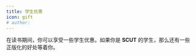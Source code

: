 ```yaml
---
title: 学生优惠
icon: gift
# author: 
---
```


在读书期间，你可以享受一些学生优惠。如果你是 **SCUT** 的学生，那么还有一些正版化的好处等着你。

<Catalog />
